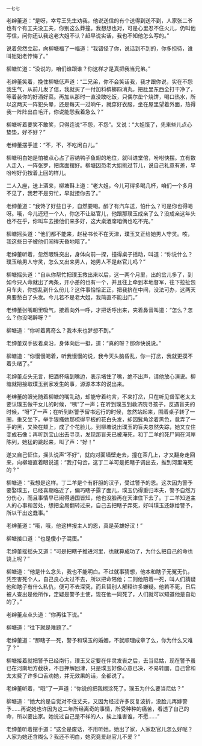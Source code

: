     一七七 

   老绅董道：“是呀，幸亏王先生劝我，他说送信的有个送得到送不到，人家张二爷也有个有工夫没工夫，你别这么莽撞。我想想也对，可是心里忍不住火儿，仍叫他写信，问你还认我这老大姐不认？赶早说实话，我也不知他怎么写的。”

   说着忽然立起，向柳塘福了一福道：“我错怪了你，说话到不到的，你多担待，谁叫姐姐老悖悔了。”

   柳塘忙道：“没说的，咱们谁跟谁？你这样才是真把我当兄弟。”

   老绅董笑着，挽住柳塘低声道：“二兄弟，你不会笑话我，我才跟你说，实在不怨我生气，从前儿发了信，我就买了一付加料槟榔四消丸，把肚里东西全打干净了，等着装你的好酒好菜。再加从那时一直没敢吃饭，只偶尔垫个烧饼，喝口热水，所以这两天一阵犯头晕，还是每天一过晌午，就穿好衣服，坐在屋里望着外面，热得我一阵阵出白毛汗，你说能怨我着急么？”

   柳塘听着要笑不敢笑，只得连说“不怨，不怨”。又说：“大姐饿了，先来些儿点心垫垫，好不好？”

   老绅董摆手道：“不，不，不吃闲白儿。”

   柳塘明白她是怕被点心占了容纳鸭子鱼翅的地位，就叫进堂倌，吩咐快摆。立有数人走入，一阵张罗，把席面摆好。柳塘因恐老大姐挑过节儿，说自己礼意有差，早吩咐好仍按着上回的样儿。

   二人入座，送上酒来，柳塘斟上道：“老大姐，今儿可得多喝几杯，咱们一个多月不见了，我若不是穷忙，早就接你去了。”

   老绅董道：“我馋了好些日子，自然要喝。醉了有汽车送，怕什么？可是你也得喝呀。哦，今儿还短一个人，你怎不让赵官儿，他跟那璞玉成亲了么？没成亲这年头也不在乎，你叫车去接他们来多好，这大桌酒席咱俩也吃不完。”

   柳塘摇头道：“他们都不能来，赵秘书长不在天津，璞玉又正给她男人守灵。咳，我这些日子被他们闹得天昏地暗了。”

   老绅董听着，忽然眼珠突出，身体向前一探，撞得桌子摇动，叫道：“你说什么？璞玉给男人守灵，怎么又出来男人，她男人不是赵官儿吗？”

   柳塘摇头道：“自从你帮忙把璞玉救出来以后，这一两个月里，出的岔儿多了，到如今只人命就出了两条，开小差的也有一个，并且往上牵到本地督军，往下拉扯包月车夫，你想乱到什么份儿？这件事恰恰正正，把我挤在中间，没法可办，这两天真要愁白了头发。今儿若不是老大姐，我简直不能出门。”

   老绅董张嘴朝里吸气，接着向外一呼，才把话呼出来，夹着鼻音叫道：“怎么？怎么？你没喝醉呀？”

   柳塘道：“你听着离奇么？我本来也梦想不到。”

   老绅董双手扳着桌沿，身体向后一挺，道：“真的呀？那你快说说。”

   柳塘道：“你慢慢喝着，听我慢慢的说，我今天头脑昏乱，你一打岔，我就更摸不着头绪了。”

   老绅董点头无言，把酒杯端到嘴边，表示堵住了嘴，绝不出声，请他放心演说。柳塘就把接取璞玉到家发生的事，源源本本的说出来。

   老绅董的眼光随着柳塘的嘴乱动，却能守着约言，不来打岔，只在听见督军老太太要认璞玉做干女儿的时候，“咦”了一声；在听到璞玉到救济院寻孩子，反遇盲夫的时候，“呀”了一声；在听到赵警予留书远行的时候，忽然站起来，围着桌子转了一圈，重又坐下。举手狠搔她那梳得平板的花白头发，却因鬂角涂着黑色，竟弄了一手的黑，又染在颊上，成了个花脸儿。到柳塘说出璞玉的盲夫忽然失踪，她又立住变成石像；再听到宝山出去寻觅，发现那盲夫已被淹死，和丁二羊的死尸同在河岸陈列，她猛的跳起来，叫了声：“好！”

   遂又自己怔住，摇头说声“不好”，就向对面墙壁走去，撞在茶几上，才又翻身走回来，向柳塘直着眼说道：“我打句岔，这丁二羊可是把瞎子调出去，推到河里淹死的？”

   柳塘道：“我想是这样。丁二羊是个有肝胆的汉子，受过警予的恩。这次因为警予要娶璞玉，已经喜期临近了，偏巧瞎子露了面儿，璞玉仍得重归本夫，警予自然万分伤心，而且事情早已闹得通国皆知，他也没脸再在天津住下去了。丁二羊知道主人的心事和苦处，想把全局翻转过来，自己去把瞎子弄死，好叫璞玉还嫁给警予，所以干出这蠢事。”

   老绅董道：“哦，哦，他这样报主人的恩，真是英雄好汉！”

   柳塘接口道：“也是傻小子混蛋。”

   老绅董摇摇头又道：“可是把瞎子推进河里，也就算成功了，为什么把自己的命也饶上呢？”

   柳塘道：“他是什么念头，我也不能明白。不过就事猜想，他本和瞎子无冤无仇，凭空害死个人，自己良心太过不去，所以把命陪他；二则他陪着一死，叫人们猜疑他和瞎子有什么私仇，便可不去深究，而且替别人解释许多嫌疑。他若不死，日后被人查出是他所作，定疑是警予主使，现在他一同死了，人们就可以知道他是自动的了。”

   老绅董点点头道：“你再往下说。”

   柳塘道：“往下就是难题了。”

   老绅董道：“那瞎子一死，警予和璞玉的婚姻，不就顺理成章了么，你为什么又难了？”

   柳塘接着就把警予已经南行，璞玉又定要在伴灵发丧之后，去当尼姑，现在警予虽已在河南地方截获，不日押解回津，只是璞玉好像心意已决，不易转圜，自己曾和太太费了许多口舌劝她，并无效果的话，全都说了。

   老绅董听着，“哦”了一声道：“你说的把我糊涂死了，璞玉为什么要当尼姑？”

   柳塘道：“她大约是自觉对不住丈夫，又因为经过许多反复波折，没脸儿再嫁警予……再说她也许因为这二年所经离奇的事情，所受种种的痛苦，看透了自己的命，所以要出家。她说过自己是不祥的人，挨上谁害谁，不愿……”

   老绅董听着摆手道：“这全是废话，不用听她。她出了家，人家赵官儿怎么好呢？人家为她还含糊么？我还不明白，她究竟爱赵官儿不爱？”

